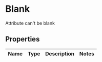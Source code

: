 

# Blank

Attribute can't be blank
## Properties

Name | Type | Description | Notes
------------ | ------------- | ------------- | -------------



